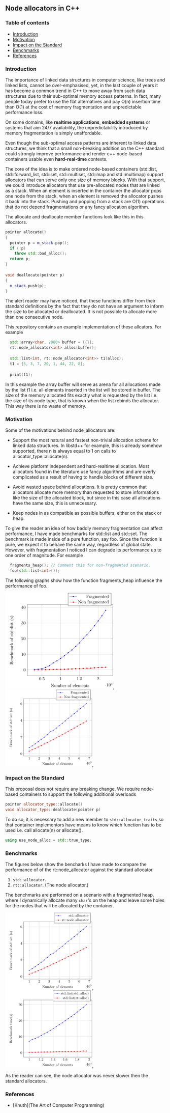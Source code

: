 ## Node allocators in C++

### Table of contents

* [Introduction](#introduction)
* [Motivation](#motivation)
* [Impact on the Standard](#impact-on-the-standard)
* [Benchmarks](#Benchmarks)
* [References](#references)

### Introduction

The importance of linked data structures in computer science,
like trees and linked lists, cannot be over-emphasised, yet, in
the last couple of years it has become a common trend in C++ to
move away from such data structures due to their sub-optimal
memory access patterns.  In fact, many people today prefer to use
the flat alternatives and pay O(n) insertion time than O(1) at
the cost of memory fragmentation and unpredictable performance
loss.

On some domains, like **realtime applications**, **embedded
systems** or systems that aim 24/7 availability, the
unpredictability introduced by memory fragmentation is simply
unaffordable.

Even though the sub-optimal access patterns are inherent to
linked data structures, we think that a small non-breaking
addition on the C++ standard could strongly improve performance
and render c++ node-based containers usable even
**hard-real-time** contexts.

The core of the idea is to make ordered node-based containers
(std::list, std::forward_list, std::set, std::multiset, std::map
and std::multimap) support allocators that can serve only one size
of memory blocks.  With that support, we could introduce
allocators that use pre-allocated nodes that are linked as a
stack. When an element is inserted in the container the allocator
pops one node from the stack, when an element is removed the
allocator pushes it back into the stack.  Pushing and popping
from a stack are O(1) operations that do not depend
fragmentations or any fancy allocation algorithm.

The allocate and deallocate member functions look like this in
this allocators.

```c++
pointer allocate()
{
  pointer p = m_stack.pop(); 
  if (!p)
    throw std::bad_alloc();
  return p; 
}

void deallocate(pointer p)
{
  m_stack.push(p);
}
```

The alert reader may have noticed, that these functions differ
from their standard definitions by the fact that they do not have
an argument to inform the size to be allocated or deallocated. It
is not possible to allocate more than one consecutive node.

This repository contains an example implementation of these
allcators. For example

```c++
  std::array<char, 2000> buffer = {{}};
  rt::node_allocator<int> alloc(buffer);

  std::list<int, rt::node_allocator<int>> t1(alloc);
  t1 = {5, 3, 7, 20, 1, 44, 22, 8};

  print(t1);
```

In this example the array buffer will serve as arena for all
allocations made by the list t1 i.e. all elements inserted in the
list will be stored in buffer. The size of the memory allocated
fits exactly what is requested by the list i.e. the size of its
node type, that is known when the list rebinds the allocator.
This way there is no waste of memory.

### Motivation

Some of the motivations behind node_allocators are:

* Support the most natural and fastest non-trivial allocation
  scheme for linked data structures. In libstd++ for example,
  this is already somehow supported, there n is always
  equal to 1 on calls to allocator_type::allocate(n).

* Achieve platform independent and hard-realtime allocation.
  Most allocators found in the literature use fancy algorithms and
  are overly complicated as a result of having to handle blocks
  of different size.

* Avoid wasted space behind allocations. It is pretty common that
  allocators allocate more memory than requested to store
  informations like the size of the allocated block, but since in
  this case all allocations have the same size, this is
  unnecessary.

* Keep nodes in as compatible as possible buffers, either on the
  stack or heap.

To give the reader an idea of how baddly memory fragmentation can
affect performance, I have made benchmarks for std::list and
std::set. The benchmark is made inside of a pure function, say
foo. Since the function is pure, we expect it to behave the
same way, regardless of global state. However, with fragmentation
I noticed I can degrade its performance up to one order of
magnitude. For example

```c++
  fragments_heap(); // Comment this for non-fragmented scenario.
  foo(std::list<int>());
```

The following graphs show how the function fragments_heap
influence the performance of foo.

![std::list fragmentation](fig/list_frag_effect.png),
![std::set fragmentation](fig/set_frag_effect.png),

### Impact on the Standard

This proposal does not require any breaking change. We require
node-based containers to support the following additional
overloads

```c++
pointer allocator_type::allocate()
void allocator_type::deallocate(pointer p)
```
To do so, it is necessary to add a new member to
```std::allocator_traits``` so that container implementors have means
to know which function has to be used i.e. call allocate(n) or
allocate().

```c++
using use_node_alloc = std::true_type;
```

### Benchmarks

The figures below show the bencharks I have made to compare the
performance of of the rt::node_allocator against the standard
allocator.

  1. `std::allocator`.
  2. `rt::allocator`. (The node allocator.)

The benchmarks are performed on a scenario with a fragmented
heap, where I dynamically allocate many `char`'s on the heap
and leave some holes for the nodes that will be allocated by
the container. 

![std::set benchmark](fig/std_set_bench.png),
![std::list benchmark](fig/std_list_bench.png),

As the reader can see, the node allocator was never slower
then the standard allocators.

### References

* [Knuth](The Art of Computer Programming)

